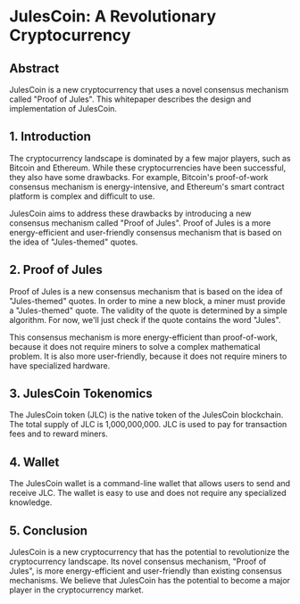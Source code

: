 # JulesCoin: A Revolutionary Cryptocurrency

## Abstract

JulesCoin is a new cryptocurrency that uses a novel consensus mechanism called "Proof of Jules". This whitepaper describes the design and implementation of JulesCoin.

## 1. Introduction

The cryptocurrency landscape is dominated by a few major players, such as Bitcoin and Ethereum. While these cryptocurrencies have been successful, they also have some drawbacks. For example, Bitcoin's proof-of-work consensus mechanism is energy-intensive, and Ethereum's smart contract platform is complex and difficult to use.

JulesCoin aims to address these drawbacks by introducing a new consensus mechanism called "Proof of Jules". Proof of Jules is a more energy-efficient and user-friendly consensus mechanism that is based on the idea of "Jules-themed" quotes.

## 2. Proof of Jules

Proof of Jules is a new consensus mechanism that is based on the idea of "Jules-themed" quotes. In order to mine a new block, a miner must provide a "Jules-themed" quote. The validity of the quote is determined by a simple algorithm. For now, we'll just check if the quote contains the word "Jules".

This consensus mechanism is more energy-efficient than proof-of-work, because it does not require miners to solve a complex mathematical problem. It is also more user-friendly, because it does not require miners to have specialized hardware.

## 3. JulesCoin Tokenomics

The JulesCoin token (JLC) is the native token of the JulesCoin blockchain. The total supply of JLC is 1,000,000,000. JLC is used to pay for transaction fees and to reward miners.

## 4. Wallet

The JulesCoin wallet is a command-line wallet that allows users to send and receive JLC. The wallet is easy to use and does not require any specialized knowledge.

## 5. Conclusion

JulesCoin is a new cryptocurrency that has the potential to revolutionize the cryptocurrency landscape. Its novel consensus mechanism, "Proof of Jules", is more energy-efficient and user-friendly than existing consensus mechanisms. We believe that JulesCoin has the potential to become a major player in the cryptocurrency market.
